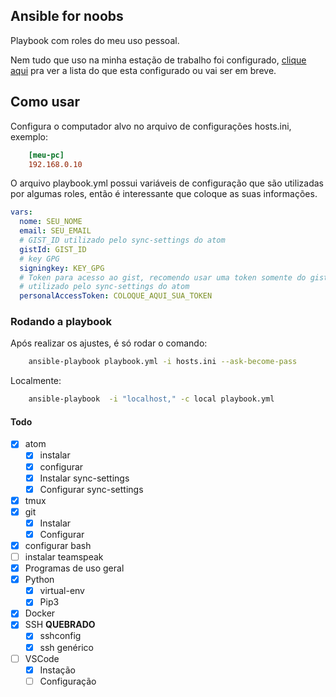 ## Ansible for noobs

Playbook com roles do meu uso pessoal.

Nem tudo que uso na minha estação de trabalho foi configurado, [clique aqui](#todo) pra ver a lista do que esta configurado ou vai ser em breve.

## Como usar

Configura o computador alvo no arquivo de configurações hosts.ini, exemplo:

``` ini
    [meu-pc]
    192.168.0.10
```

O arquivo playbook.yml possui variáveis de configuração que são utilizadas por algumas roles, então é interessante que coloque as suas informações.

``` yml
vars:
  nome: SEU_NOME
  email: SEU_EMAIL
  # GIST_ID utilizado pelo sync-settings do atom
  gistId: GIST_ID
  # key GPG
  signingkey: KEY_GPG
  # Token para acesso ao gist, recomendo usar uma token somente do gist
  # utilizado pelo sync-settings do atom
  personalAccessToken: COLOQUE_AQUI_SUA_TOKEN
```

### Rodando a playbook
Após realizar os ajustes, é só rodar o comando:

``` bash
    ansible-playbook playbook.yml -i hosts.ini --ask-become-pass
```
Localmente:
``` bash
    ansible-playbook  -i "localhost," -c local playbook.yml
```

#### Todo <a name="todo">
- [X] atom
    - [x] instalar
    - [x] configurar
    - [x] Instalar sync-settings
    - [x] Configurar sync-settings
- [x] tmux
- [x] git
    - [x] Instalar
    - [x] Configurar
- [x] configurar bash
- [ ] instalar teamspeak
- [x] Programas de uso geral
- [x] Python
    - [x] virtual-env
    - [x] Pip3
- [x] Docker
- [x] SSH **QUEBRADO**
    - [x] sshconfig
    - [x] ssh genérico
- [ ] VSCode
    - [x] Instação
    - [ ] Configuração
